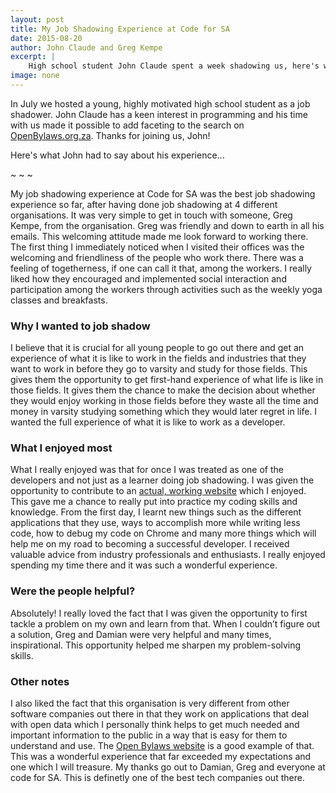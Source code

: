 ```yaml
---
layout: post
title: My Job Shadowing Experience at Code for SA
date: 2015-08-20
author: John Claude and Greg Kempe
excerpt: |
    High school student John Claude spent a week shadowing us, here's what he said.
image: none
---
```


In July we hosted a young, highly motivated high school student as a job shadower. John Claude has a keen interest in programming and his time with us made it possible to add faceting to the search on [OpenBylaws.org.za](http://openbylaws.org.za/search.html). Thanks for joining us, John!

Here's what John had to say about his experience...

~ ~ ~

My job shadowing experience at Code for SA was the best job shadowing experience so far, after having done job shadowing at 4 different organisations. It was very simple to get in touch with someone, Greg Kempe, from the organisation. Greg was friendly and down to earth in all his emails. This welcoming attitude made me look forward to working there. The first thing I immediately noticed when I visited their offices was the welcoming and friendliness of the people who work there. There was a feeling of togetherness, if one can call it that, among the workers. I really liked how they encouraged and implemented social interaction and participation among the workers through activities such as the weekly yoga classes and breakfasts.

### Why I wanted to job shadow

I believe that it is crucial for all young people to go out there and get an experience of what it is like to work in the fields and industries that they want to work in before they go to varsity and study for those fields. This gives them the opportunity to get first-hand experience of what life is like in those fields. It gives them the chance to make the decision about whether they would enjoy working in those fields before they waste all the time and money in varsity studying something which they would later regret in life. I wanted the full experience of what it is like to work as a developer.

### What I enjoyed most

What I really enjoyed was that for once I was treated as one of the developers and not just as a learner doing job shadowing.  I was given the opportunity to contribute to an [actual, working website](http://openbylaws.org.za) which I enjoyed. This gave me a chance to really put into practice my coding skills and knowledge. From the first day, I learnt new things such as the different applications that they use, ways to accomplish more while writing less code, how to debug my code on Chrome and many more things which will help me on my road to becoming a successful developer. I received valuable advice from industry professionals and enthusiasts. I really enjoyed spending my time there and it was such a wonderful experience.

### Were the people helpful?

Absolutely! I really loved the fact that I was given the opportunity to first tackle a problem on my own and learn from that. When I couldn’t figure out a solution, Greg and Damian were very helpful and many times, inspirational. This opportunity helped me sharpen my problem-solving skills.

### Other notes

I also liked the fact that this organisation is very different from other software companies out there in that they work on applications that deal with open data which I personally think helps to get much needed and important information to the public in a way that is easy for them to understand and use. The [Open Bylaws website](http://openbylaws.org.za) is a good example of that.
This was a wonderful experience that far exceeded my expectations and one which I will treasure. My thanks go out to Damian, Greg and everyone at code for SA. This is definetly one of the best tech companies out there.
